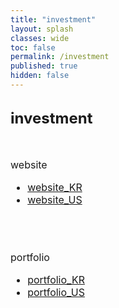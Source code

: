 ```yaml
---
title: "investment"
layout: splash
classes: wide
toc: false
permalink: /investment
published: true
hidden: false
---
```


<head>
  <base target="_self">
</head>

<br>
<font size="5"> 
  <div style="font-weight:bold;">
    investment
  </div>
</font>
<br>
<br>

<font size="3">
<div markdown="1">

website

- [website_KR](/investment/website_KR)
- [website_US](/investment/website_US)
<br>
<br>

portfolio

- [portfolio_KR](/investment/portfolio_KR)
- [portfolio_US](/investment/portfolio_US)
<br>
<br>

</div>
</font>
